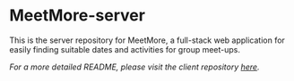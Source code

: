 # MeetMore-server
This is the server repository for MeetMore, a full-stack web application for easily finding suitable dates and activities for group meet-ups.

*For a more detailed README, please visit the client repository [here](https://github.com/Laphatradap/MeetMore-client).*

